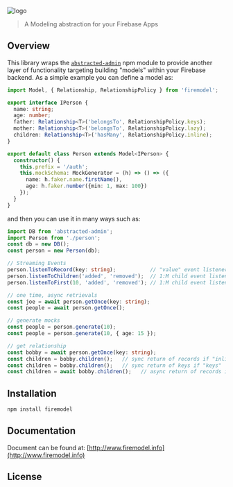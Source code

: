 ![logo](docs/images/firemodel.jpg)

> A Modeling abstraction for your Firebase Apps

## Overview

This library wraps the [`abstracted-admin`](https://www.abstracted-admin.com/) npm module to provide another layer of functionality targeting building "models" within your Firebase backend. As a simple example you can define a model as: 

```ts
import Model, { Relationship, RelationshipPolicy } from 'firemodel';

export interface IPerson {
  name: string;
  age: number;
  father: Relationship<T>('belongsTo', RelationshipPolicy.keys);
  mother: Relationship<T>('belongsTo', RelationshipPolicy.lazy);
  children: Relationship<T>('hasMany', RelationshipPolicy.inline);
}

export default class Person extends Model<IPerson> {
  constructor() {
    this.prefix = '/auth';
    this.mockSchema: MockGenerator = (h) => () => ({
      name: h.faker.name.firstName(),
      age: h.faker.number({min: 1, max: 100})
    });
  }
}
```

and then you can use it in many ways such as:

```ts
import DB from 'abstracted-admin';
import Person from './person';
const db = new DB();
const person = new Person(db);

// Streaming Events
person.listenToRecord(key: string);           // "value" event listener on individual record
person.listenToChildren('added', 'removed');  // 1:M child event listeners
person.listenToFirst(10, 'added', 'removed'); // 1:M child event listeners with query attached

// one time, async retrievals 
const joe = await person.getOnce(key: string);
const people = await person.getOnce();

// generate mocks
const people = person.generate(10);
const people = person.generate(10, { age: 15 });

// get relationship
const bobby = await person.getOnce(key: string);
const children = bobby.children();   // sync return of records if "inline"
const children = bobby.children();   // sync return of keys if "keys"
const children = await bobby.children();   // async return of records if "lazy"
```

## Installation

```sh
npm install firemodel
```

## Documentation

Document can be found at: [http://www.firemodel.info](http://www.firemodel.info)

## License
